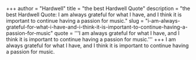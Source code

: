 +++
author = "Hardwell"
title = "the best Hardwell Quote"
description = "the best Hardwell Quote: I am always grateful for what I have, and I think it is important to continue having a passion for music."
slug = "i-am-always-grateful-for-what-i-have-and-i-think-it-is-important-to-continue-having-a-passion-for-music"
quote = '''I am always grateful for what I have, and I think it is important to continue having a passion for music.'''
+++
I am always grateful for what I have, and I think it is important to continue having a passion for music.
